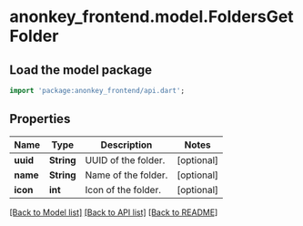 # anonkey_frontend.model.FoldersGetFolder

## Load the model package

```dart
import 'package:anonkey_frontend/api.dart';
```

## Properties

 Name     | Type       | Description         | Notes      
----------|------------|---------------------|------------
 **uuid** | **String** | UUID of the folder. | [optional] 
 **name** | **String** | Name of the folder. | [optional] 
 **icon** | **int**    | Icon of the folder. | [optional] 

[[Back to Model list]](../README.md#documentation-for-models) [[Back to API list]](../README.md#documentation-for-api-endpoints) [[Back to README]](../README.md)



